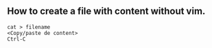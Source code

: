## How to create a file with content without vim.

```
cat > filename
<Copy/paste de content>
Ctrl-C
```